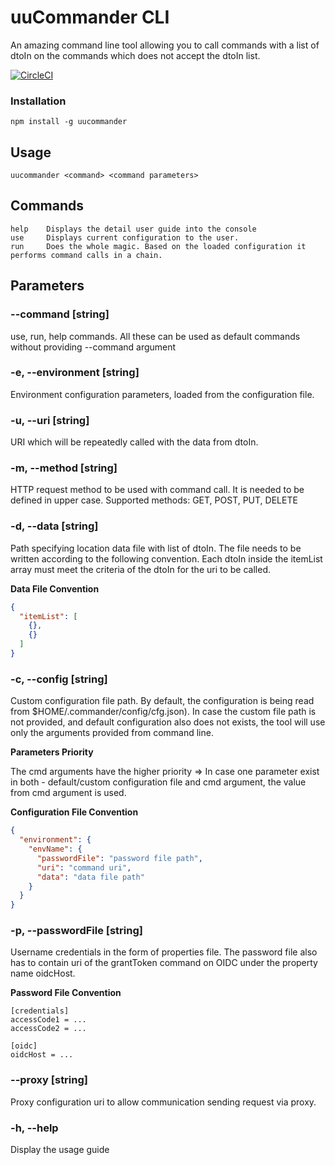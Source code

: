 # uuCommander CLI

An amazing command line tool allowing you to call commands with a list of dtoIn on the commands which does not accept the dtoIn list.

[![CircleCI](https://circleci.com/gh/xaverric/commander/tree/master.svg?style=shield)](https://circleci.com/gh/xaverric/commander/tree/master)

### Installation
```
npm install -g uucommander
```

## Usage
```
uucommander <command> <command parameters>
```

## Commands
```
help    Displays the detail user guide into the console
use     Displays current configuration to the user.
run     Does the whole magic. Based on the loaded configuration it performs command calls in a chain.
```

## Parameters
### **--command** [string] 
use, run, help commands. All these can be used as default commands without providing --command argument

### -e, --environment [string]
Environment configuration parameters, loaded from the configuration file.

### -u, --uri [string]
URI which will be repeatedly called with the data from dtoIn.

### -m, --method [string]
HTTP request method to be used with command call. It is needed to be defined in upper case. Supported methods: GET, POST, PUT, DELETE

###  -d, --data [string]
Path specifying location data file with list of dtoIn. The file needs to be written according to the following convention. Each dtoIn inside the itemList array must meet the criteria of the dtoIn for the uri to be called.

**Data File Convention**
```json
{
  "itemList": [
    {}, 
    {}
  ]
}
```
### -c, --config [string]
Custom configuration file path. By default, the configuration is being read from $HOME/.commander/config/cfg.json). In case the custom file path is not provided, and default configuration also does not exists, the tool will use only the arguments provided from command line.

**Parameters Priority**

The cmd arguments have the higher priority => In case one parameter exist in both - default/custom configuration file and cmd argument, the value from cmd argument is used.

**Configuration File Convention**
```json
{
  "environment": {
    "envName": { 
      "passwordFile": "password file path", 
      "uri": "command uri", 
      "data": "data file path"
    }
  }
}
```

### -p, --passwordFile [string]
Username credentials in the form of properties file. The password file also
has to contain uri of the grantToken command on OIDC under the property name
oidcHost.

**Password File Convention**
```properties
[credentials]
accessCode1 = ...
accessCode2 = ...

[oidc]
oidcHost = ...
```

### --proxy [string]
Proxy configuration uri to allow communication sending request via proxy.

### -h, --help                  
Display the usage guide
